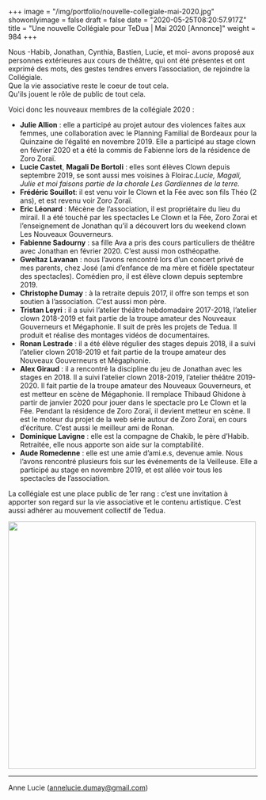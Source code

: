+++
image = "/img/portfolio/nouvelle-collegiale-mai-2020.jpg"
showonlyimage = false
draft = false
date = "2020-05-25T08:20:57.917Z"
title = "Une nouvelle Collégiale pour TeDua | Mai 2020 [Annonce]"
weight = 984
+++

Nous -Habib, Jonathan, Cynthia, Bastien, Lucie, et moi- avons proposé aux personnes extérieures aux cours de théâtre, qui ont été présentes et ont exprimé des mots, des gestes tendres envers l’association, de rejoindre la Collégiale.   
Que la vie associative reste le coeur de tout cela.  
Qu'ils jouent le rôle de public de tout cela.  

Voici donc les nouveaux membres de la collégiale 2020 :
<!--more-->

- **Julie Allion** : elle a participé au projet autour des violences faites aux femmes, une collaboration avec le Planning Familial de Bordeaux pour la Quinzaine de l’égalité en novembre 2019. Elle a participé au stage clown en février 2020 et a été la commis de Fabienne lors de la résidence de Zoro Zoraï.
- **Lucie Castet**, **Magali De Bortoli** : elles sont élèves Clown depuis septembre 2019, se sont aussi mes voisines à Floirac.*Lucie, Magali, Julie et moi faisons partie de la chorale Les Gardiennes de la terre.*
- **Frédéric Souillot**: il est venu voir le Clown et la Fée avec son fils Théo (2 ans), et est revenu voir Zoro Zoraï.
- **Eric Léonard** : Mécène de l’association, il est propriétaire du lieu du mirail. Il a été touché par les spectacles Le Clown et la Fée, Zoro Zorai et l’enseignement de Jonathan qu’il a découvert lors du weekend clown Les Nouveaux Gouverneurs.
- **Fabienne Sadourny** : sa fille Ava a pris des cours particuliers de théâtre avec Jonathan en février 2020. C’est aussi mon osthéopathe.
- **Gweltaz Lavanan** : nous l’avons rencontré lors d’un concert privé de mes parents, chez José (ami d’enfance de ma mère et fidèle spectateur des spectacles). Comédien pro, il est élève clown depuis septembre 2019.
- **Christophe Dumay** : à la retraite depuis 2017, il offre son temps et son soutien à l’association. C’est aussi mon père.
- **Tristan Leyri** : il a suivi l’atelier théâtre hebdomadaire 2017-2018, l’atelier clown 2018-2019 et fait partie de la troupe amateur des Nouveaux Gouverneurs et Mégaphonie. Il suit de près les projets de Tedua. Il produit et réalise des montages vidéos de documentaires.
- **Ronan Lestrade** : il a été élève régulier des stages depuis 2018, il a suivi l’atelier clown 2018-2019 et fait partie de la troupe amateur des Nouveaux Gouverneurs et Mégaphonie.
- **Alex Giraud** : il a rencontré la discipline du jeu de Jonathan avec les stages en 2018. Il a suivi l’atelier clown 2018-2019, l’atelier théâtre 2019-2020. Il fait partie de la troupe amateur des Nouveaux Gouverneurs, et est metteur en scène de Mégaphonie. Il remplace Thibaud Ghidone à partir de janvier 2020 pour jouer dans le spectacle pro Le Clown et la Fée. Pendant la résidence de Zoro Zoraï, il devient metteur en scène. Il est le moteur du projet de la web série autour de Zoro Zoraï, en cours d’écriture.
C’est aussi le meilleur ami de Ronan.
- **Dominique Lavigne** : elle est la compagne de Chakib, le père d’Habib. Retraitée, elle nous apporte son aide sur la comptabilité.
- **Aude Romedenne** : elle est une amie d’ami.e.s, devenue amie. Nous l’avons rencontré plusieurs fois sur les événements de la Veilleuse. Elle a participé au stage en novembre 2019, et est allée voir tous les spectacles de l’association.

La collégiale est une place public de 1er rang : c’est une invitation à apporter son regard sur la vie associative et le contenu artistique. C’est aussi adhérer au mouvement collectif de Tedua.

<a href="https://www.facebook.com/annelucie.dumay/posts/10159111343408840" target="_blank" rel="Nouvelle collégiale de teDua"><img src="/img/portfolio/nouvelle-collegiale.png" alt="" width="500"  align="middle"></a>
<br>

---
Anne Lucie (annelucie.dumay@gmail.com)
